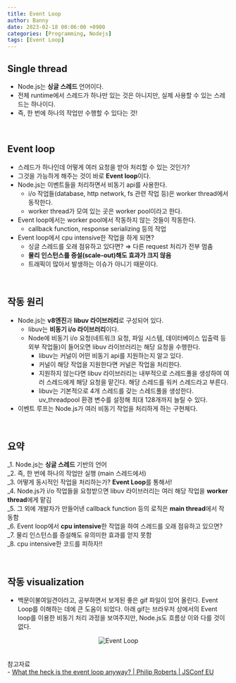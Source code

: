 ```yaml
---
title: Event Loop
author: Banny
date: 2023-02-18 00:06:00 +0900
categories: [Programming, Nodejs]
tags: [Event Loop]
---
```


## Single thread

- Node.js는 **싱글 스레드** 언어이다.
- 전체 runtime에서 스레드가 하나만 있는 것은 아니지만, 실제 사용할 수 있는 스레드는 하나이다.
- 즉, 한 번에 하나의 작업만 수행할 수 있다는 것!

<br>

## Event loop

- 스레드가 하나인데 어떻게 여러 요청을 받아 처리할 수 있는 것인가?
- 그것을 가능하게 해주는 것이 바로 **Event loop**이다.
- Node.js는 이벤트들을 처리하면서 비동기 api를 사용한다.
  - i/o 작업들(database, http network, fs 관련 작업 등)은 worker thread에서 동작한다.
  - worker thread가 모여 있는 곳은 worker pool이라고 한다.
- Event loop에서는 worker pool에서 작동하지 않는 것들이 작동한다.
  - callback function, response serializing 등의 작업
- Event loop에서 cpu intensive한 작업을 하게 되면?
  - 싱글 스레드를 오래 점유하고 있다면? ⇒ 다른 request 처리가 전부 멈춤
  - **물리 인스턴스를 증설(scale-out)해도 효과가 크지 않음**
  - 트래픽이 많아서 발생하는 이슈가 아니기 때문이다.

<br>

## 작동 원리

- Node.js는 **v8엔진**과 **libuv 라이브러리**로 구성되어 있다.
  - libuv는 **비동기 i/o 라이브러리**이다.
  - Node에 비동기 i/o 요청(네트워크 요청, 파일 시스템, 데이터베이스 입출력 등 외부 작업들)이 들어오면 libuv 라이브러리는 해당 요청을 수행한다.
    - libuv는 커널이 어떤 비동기 api를 지원하는지 알고 있다.
    - 커널이 해당 작업을 지원한다면 커널은 작업을 처리한다.
    - 지원하지 않는다면 libuv 라이브러리는 내부적으로 스레드풀을 생성하여 여러 스레드에게 해당 요청을 맡긴다. 해당 스레드를 워커 스레드라고 부른다.
    - libuv는 기본적으로 4개 스레드를 갖는 스레드풀을 생성한다. uv_threadpool 환경 변수를 설정해 최대 128개까지 늘릴 수 있다.
- 이벤트 루프는 Node.js가 여러 비동기 작업을 처리하게 하는 구현체다.

<br>

## 요약

\_1. Node.js는 **싱글 스레드** 기반의 언어<br>
\_2. 즉, 한 번에 하나의 작업만 실행 (main 스레드에서)<br>
\_3. 어떻게 동시적인 작업을 처리하는가? **Event Loop**를 통해서!<br>
\_4. Node.js가 i/o 작업들을 요청받으면 libuv 라이브러리는 여러 해당 작업을 **worker thread**에게 맡김<br>
\_5. 그 외에 개발자가 만들어낸 callback function 등의 로직은 **main thread**에서 작동함<br>
\_6. Event loop에서 **cpu intensive**한 작업을 하여 스레드를 오래 점유하고 있으면?<br>
\_7. 물리 인스턴스를 증설해도 유의미한 효과를 얻지 못함 <br>
\_8. cpu intensive한 코드를 피하자!!

<br>

## 작동 visualization

- 백문이불여일견이라고, 공부하면서 보게된 좋은 gif 파일이 있어 올린다. Event Loop를 이해하는 데에 큰 도움이 되었다. 아래 gif는 브라우저 상에서의 Event loop를 이용한 비동기 처리 과정을 보여주지만, Node.js도 흐름상 이와 다를 것이 없다.

<center>
<img alt="Event Loop" src="https://user-images.githubusercontent.com/62047302/219848013-30735f74-47d3-451d-8e4b-827cd6f4f367.gif">
</center>

<br>
<br>
참고자료<br>
- <a href="https://www.youtube.com/watch?v=8aGhZQkoFbQ">What the heck is the event loop anyway? | Philip Roberts | JSConf EU</a>
